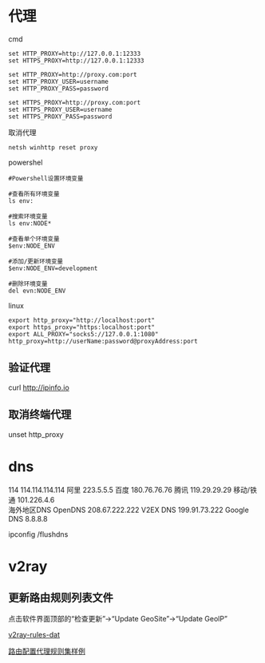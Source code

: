 # 代理

cmd
```
set HTTP_PROXY=http://127.0.0.1:12333
set HTTPS_PROXY=http://127.0.0.1:12333

set HTTP_PROXY=http://proxy.com:port
set HTTP_PROXY_USER=username
set HTTP_PROXY_PASS=password

set HTTPS_PROXY=http://proxy.com:port
set HTTPS_PROXY_USER=username
set HTTPS_PROXY_PASS=password
```

取消代理
```
netsh winhttp reset proxy
```

powershel
```
#Powershell设置环境变量

#查看所有环境变量  
ls env:

#搜索环境变量   
ls env:NODE*

#查看单个环境变量 
$env:NODE_ENV

#添加/更新环境变量 
$env:NODE_ENV=development

#删除环境变量        
del evn:NODE_ENV
```

linux
```
export http_proxy="http://localhost:port"
export https_proxy="https:localhost:port"
export ALL_PROXY="socks5://127.0.0.1:1080"
http_proxy=http://userName:password@proxyAddress:port
```

## 验证代理
curl http://ipinfo.io

## 取消终端代理
unset http_proxy

# dns

114	114.114.114.114	阿里	223.5.5.5
百度	180.76.76.76	腾讯	119.29.29.29
移动/铁通	101.226.4.6		
海外地区DNS
OpenDNS	208.67.222.222	V2EX DNS	199.91.73.222
Google DNS	8.8.8.8

ipconfig /flushdns

# v2ray
## 更新路由规则列表文件
点击软件界面顶部的“检查更新”->“Update GeoSite”->“Update GeolP”

[v2ray-rules-dat](https://github.com/Loyalsoldier/v2ray-rules-dat)

[路由配置代理规则集样例](https://baiyunju.cc/7753)